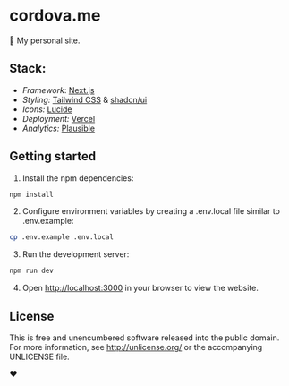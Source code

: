 # cordova.me

🏡 My personal site.

## Stack:

- _Framework_: [Next.js](https://nextjs.org/)
- _Styling:_ [Tailwind CSS](https://tailwindcss.com/) & [shadcn/ui](https://ui.shadcn.com/)
- _Icons:_ [Lucide](https://lucide.dev/)
- _Deployment:_ [Vercel](https://vercel.com/)
- _Analytics:_ [Plausible](https://plausible.io/)

## Getting started

1. Install the npm dependencies:

```bash
npm install
```

2. Configure environment variables by creating a .env.local file similar to .env.example:

```bash
cp .env.example .env.local
```

3. Run the development server:

```bash
npm run dev
```

4. Open [http://localhost:3000](http://localhost:3000) in your browser to view the website.

## License

This is free and unencumbered software released into the public domain. For more information, see <http://unlicense.org/> or the accompanying UNLICENSE file.

&#10084;
